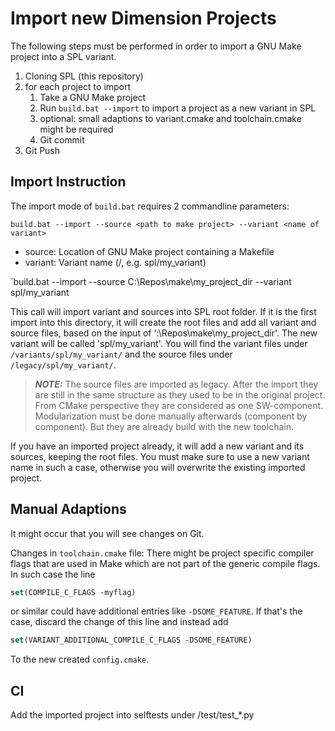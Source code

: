 # Import new Dimension Projects

The following steps must be performed in order to import a GNU Make project into a SPL variant.

1. Cloning SPL (this repository)
2. for each project to import
   1. Take a GNU Make project
   2. Run `build.bat --import` to import a project as a new variant in SPL
   3. optional: small adaptions to variant.cmake and toolchain.cmake might be required
   4. Git commit
3. Git Push

## Import Instruction

The import mode of `build.bat` requires 2 commandline parameters:

`build.bat --import --source <path to make project> --variant <name of variant>`

* source: Location of GNU Make project containing a Makefile
* variant: Variant name (<platform>/<subsystem>, e.g. spl/my_variant)

`build.bat --import --source C:\Repos\make\my_project_dir --variant spl/my_variant

This call will import variant and sources into SPL root folder. If it is the first import into this directory, it will create the root files and add all variant and source files, based on the input of ':\Repos\make\my_project_dir'. The new variant will be called 'spl/my_variant'. You will find the variant files under `/variants/spl/my_variant/` and the source files under `/legacy/spl/my_variant/`.

> **_NOTE:_** The source files are imported as legacy. After the import they are still in the same structure as they used to be in the original project. From CMake perspective they are considered as one SW-component. Modularization must be done manually afterwards (component by component). But they are already build with the new toolchain.

If you have an imported project already, it will add a new variant and its sources, keeping the root files. You must make sure to use a new variant name in such a case, otherwise you will overwrite the existing imported project.

## Manual Adaptions

It might occur that you will see changes on Git.

Changes in `toolchain.cmake` file: There might be project specific compiler flags that are used in Make which are not part of the generic compile flags. In such case the line

```cmake
set(COMPILE_C_FLAGS -myflag)
```

or similar could have additional entries like `-DSOME_FEATURE`. If that's the case, discard the change of this line and instead add

```cmake
set(VARIANT_ADDITIONAL_COMPILE_C_FLAGS -DSOME_FEATURE)
```

To the new created `config.cmake`.

## CI

Add the imported project into selftests under /test/test_*.py
